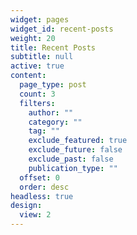 ```yaml
---
widget: pages
widget_id: recent-posts
weight: 20
title: Recent Posts
subtitle: null
active: true
content:
  page_type: post
  count: 3
  filters:
    author: ""
    category: ""
    tag: ""
    exclude_featured: true
    exclude_future: false
    exclude_past: false
    publication_type: ""
  offset: 0
  order: desc
headless: true
design:
  view: 2
---
```

